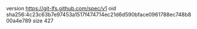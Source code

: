 version https://git-lfs.github.com/spec/v1
oid sha256:4c23c63b7e97453a1517f474714ec21d6d590bface0961788ec748b800a4e789
size 427
